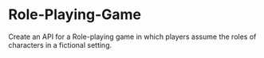 # Role-Playing-Game

Create an API for a Role-playing game in which players assume the roles of characters in a fictional setting.
